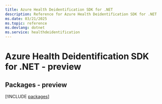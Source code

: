 ```yaml
---
title: Azure Health Deidentification SDK for .NET
description: Reference for Azure Health Deidentification SDK for .NET
ms.date: 03/21/2025
ms.topic: reference
ms.devlang: dotnet
ms.service: healthdeidentification
---
```

# Azure Health Deidentification SDK for .NET - preview
## Packages - preview
[!INCLUDE [packages](health-deidentification-index.md)]